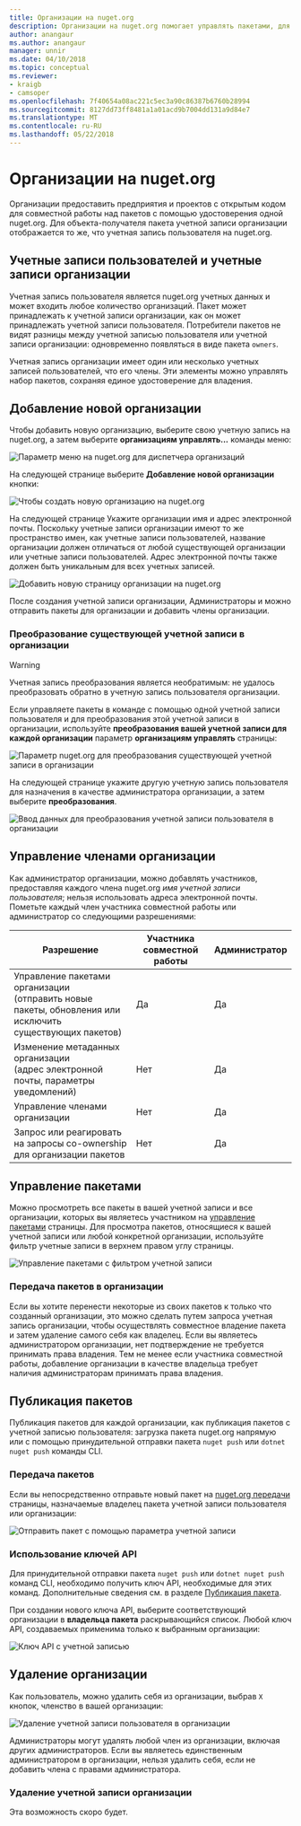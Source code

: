 ```yaml
---
title: Организации на nuget.org
description: Организации на nuget.org помогает управлять пакетами, для публикации по группе или в команде среды организации.
author: anangaur
ms.author: anangaur
manager: unnir
ms.date: 04/10/2018
ms.topic: conceptual
ms.reviewer:
- kraigb
- camsoper
ms.openlocfilehash: 7f40654a08ac221c5ec3a90c86387b6760b28994
ms.sourcegitcommit: 8127dd73ff8481a1a01acd9b7004dd131a9d84e7
ms.translationtype: MT
ms.contentlocale: ru-RU
ms.lasthandoff: 05/22/2018
---
```

# <a name="organization-on-nugetorg"></a>Организации на nuget.org

Организации предоставить предприятия и проектов с открытым кодом для совместной работы над пакетов с помощью удостоверения одной nuget.org. Для объекта-получателя пакета учетной записи организации отображается то же, что учетная запись пользователя на nuget.org.

## <a name="user-accounts-vs-organization-accounts"></a>Учетные записи пользователей и учетные записи организации

Учетная запись пользователя является nuget.org учетных данных и может входить любое количество организаций. Пакет может принадлежать к учетной записи организации, как он может принадлежать учетной записи пользователя. Потребители пакетов не видят разницы между учетной записью пользователя или учетной записи организации: одновременно появляться в виде пакета `owners`.

Учетная запись организации имеет один или несколько учетных записей пользователей, что его члены. Эти элементы можно управлять набор пакетов, сохраняя единое удостоверение для владения.

## <a name="adding-a-new-organization"></a>Добавление новой организации

Чтобы добавить новую организацию, выберите свою учетную запись на nuget.org, а затем выберите **организациям управлять...**  команды меню:

![Параметр меню на nuget.org для диспетчера организаций](media/org-manage-option.png)

На следующей странице выберите **Добавление новой организации** кнопки:

![Чтобы создать новую организацию на nuget.org](media/org-add-new-option.png)

На следующей странице Укажите организации имя и адрес электронной почты. Поскольку учетные записи организации имеют то же пространство имен, как учетные записи пользователей, название организации должен отличаться от любой существующей организации или учетные записи пользователей. Адрес электронной почты также должен быть уникальным для всех учетных записей.

![Добавить новую страницу организации на nuget.org](media/org-add-new-page.png)

После создания учетной записи организации, Администраторы и можно отправить пакеты для организации и добавить члены организации.

### <a name="transform-existing-account-to-an-organization"></a>Преобразование существующей учетной записи в организации

> [!Warning]
> Учетная запись преобразования является необратимым: не удалось преобразовать обратно в учетную запись пользователя организации.

Если управляете пакеты в команде с помощью одной учетной записи пользователя и для преобразования этой учетной записи в организации, используйте **преобразования вашей учетной записи для каждой организации** параметр **организациям управлять** страницы:

![Параметр nuget.org для преобразования существующей учетной записи в организации](media/org-transform-option.png)

На следующей странице укажите другую учетную запись пользователя для назначения в качестве администратора организации, а затем выберите **преобразования**.

![Ввод данных для преобразования учетной записи пользователя в организации](media/org-transform-page.png)

## <a name="managing-organization-members"></a>Управление членами организации

Как администратор организации, можно добавлять участников, предоставляя каждого члена nuget.org *имя учетной записи пользователя*; нельзя использовать адреса электронной почты. Пометьте каждый член участника совместной работы или администратор со следующими разрешениями:

| Разрешение | Участника совместной работы | Администратор |
| --- | --- | --- |
| Управление пакетами организации<br/>(отправить новые пакеты, обновления или исключить существующих пакетов) | Да | Да |
| Изменение метаданных организации<br/>(адрес электронной почты, параметры уведомлений) | Нет | Да |
| Управление членами организации | Нет | Да |
| Запрос или реагировать на запросы co-ownership для организации пакетов | Нет | Да |

## <a name="managing-packages"></a>Управление пакетами

Можно просмотреть все пакеты в вашей учетной записи и все организации, которых вы являетесь участником на [управление пакетами](https://www.nuget.org/account/Packages) страницы. Для просмотра пакетов, относящиеся к вашей учетной записи или любой конкретной организации, используйте фильтр учетные записи в верхнем правом углу страницы.

![Управление пакетами с фильтром учетной записи](media/org-manage-packages-option.png)

### <a name="transferring-packages-to-an-organization"></a>Передача пакетов в организации
Если вы хотите перенести некоторые из своих пакетов к только что созданный организации, это можно сделать путем запроса учетная запись организации, чтобы осуществлять совместное владение пакета и затем удаление самого себя как владелец. Если вы являетесь администратором организации, нет подтверждение не требуется принимать права владения. Тем не менее если участника совместной работы, добавление организации в качестве владельца требует наличия администраторам принимать права владения.

## <a name="publishing-packages"></a>Публикация пакетов

Публикация пакетов для каждой организации, как публикация пакетов с учетной записью пользователя: загрузка пакета nuget.org напрямую или с помощью принудительной отправки пакета `nuget push` или `dotnet nuget push` команды CLI.

### <a name="uploading-packages"></a>Передача пакетов

Если вы непосредственно отправьте новый пакет на [nuget.org передачи](https://www.nuget.org/packages/manage/upload) страницы, назначаемые владелец пакета учетной записи пользователя или организации:

![Отправить пакет с помощью параметра учетной записи](media/org-upload-option.png)

### <a name="using-api-keys"></a>Использование ключей API

Для принудительной отправки пакета `nuget push` или `dotnet nuget push` команд CLI, необходимо получить ключ API, необходимые для этих команд. Дополнительные сведения см. в разделе [Публикация пакета](../quickstart/create-and-publish-a-package-using-visual-studio.md#publish-the-package).

При создании нового ключа API, выберите соответствующий организации в **владельца пакета** раскрывающийся список. Любой ключ API, создаваемых применима только к выбранным организации:

![Ключ API с учетной записью](media/org-apikey-option.png)

## <a name="removing-an-organization"></a>Удаление организации

Как пользователь, можно удалить себя из организации, выбрав `X` кнопок, членство в вашей организации:

![Удаление учетной записи пользователя в организации](media/org-remove-self-option.png)

Администраторы могут удалять любой член из организации, включая других администраторов. Если вы являетесь единственным администратором в организации, нельзя удалить себя, если не добавить члена с правами администратора.

### <a name="deleting-an-organization-account"></a>Удаление учетной записи организации

Эта возможность скоро будет.
